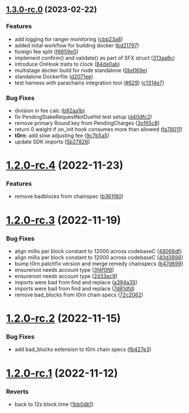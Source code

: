 ## [1.3.0-rc.0](https://github.com/t3rn/t3rn/compare/1.2.0-rc.5...1.3.0) (2023-02-22)


### Features

* add logging for ranger monitoring ([cbb23a8](https://github.com/t3rn/t3rn/commit/cbb23a8758c39f3ca30dea254d508b02c66f802a))
* added inital workflow for building docker ([bd21797](https://github.com/t3rn/t3rn/commit/bd217974f354477594b11fa40e9c6bd82d2c889b))
* foreign fee split ([f6659e0](https://github.com/t3rn/t3rn/commit/f6659e099923b3b822b0eb26a1828d5dfa0994c0))
* implement confirm() and validate() as part of SFX struct ([313aa8c](https://github.com/t3rn/t3rn/commit/313aa8c39244e537d2b2ad622f0a6e6118ede6ac))
* introduce OnHook traits to clock ([84de0ab](https://github.com/t3rn/t3rn/commit/84de0ab6c0be354fffc854adb5f0189dbfa011ba))
* multistage docker build for node standalone ([0bd169e](https://github.com/t3rn/t3rn/commit/0bd169e2ae0a54d81f87f649896c9460b4f51ccb))
* standalone Dockerfile ([d2071ee](https://github.com/t3rn/t3rn/commit/d2071eeb15ea3ccd648235f2114a24c548507a55))
* test harness with parachains integration tool ([#629](https://github.com/t3rn/t3rn/issues/629)) ([c1314e7](https://github.com/t3rn/t3rn/commit/c1314e73785f8dec49b57e97a33418fd09d24b2a))


### Bug Fixes

* division in fee calc ([b92aa1b](https://github.com/t3rn/t3rn/commit/b92aa1bdea4bf6bc9d311788e9f2fd7c2603182a))
* fix PendingStakeRequestNotDueYet test setup ([d40dfc2](https://github.com/t3rn/t3rn/commit/d40dfc2c18d22c376c00480a6865b068379955ce))
* remove primary Round key from PendingCharges ([3cf65c8](https://github.com/t3rn/t3rn/commit/3cf65c8876c501039ec05657bab04174f6d8b975))
* return 0 weight if on_init hook consumes more than allowed ([fa78011](https://github.com/t3rn/t3rn/commit/fa78011a0314682710032c104cee138587697abe))
* **t0rn:** add slow adjusting fee  ([9c7b5a5](https://github.com/t3rn/t3rn/commit/9c7b5a53b33a91a8dcf3d15c91e94d7b8363fca2))
* update SDK imports ([5b27826](https://github.com/t3rn/t3rn/commit/5b278267c82700aadd3e68498422d7fc88b49221))

# [1.2.0-rc.4](https://github.com/t3rn/t3rn/compare/v1.2.0-rc.3...v1.2.0-rc.4) (2022-11-23)


### Features

* remove badblocks from chainspec ([b361f80](https://github.com/t3rn/t3rn/commit/b361f80b293124223233fd38313863bc3901cf60))



# [1.2.0-rc.3](https://github.com/t3rn/t3rn/compare/v1.2.0-rc.2...v1.2.0-rc.3) (2022-11-19)


### Bug Fixes

* align millis per block constant to 12000 across codebaseC ([48068df](https://github.com/t3rn/t3rn/commit/48068df610c2376dc4b053e43e4d3001a63d1e74))
* align millis per block constant to 12000 across codebaseC ([40d3898](https://github.com/t3rn/t3rn/commit/40d38986ed562c527114eb0891c7918dc1268c14))
* bump t0rn patchfix version and merge remedy chainspecs ([b47d699](https://github.com/t3rn/t3rn/commit/b47d6992661c273e5edfdf03f4b2183667a72512))
* ensureroot needs account type ([3f4f0f8](https://github.com/t3rn/t3rn/commit/3f4f0f83fae4a99352ddc55cc2495b31590b8973))
* ensureroot needs account type ([2d33ec9](https://github.com/t3rn/t3rn/commit/2d33ec9abd61b553cc2f3262d2f99116573a0bc6))
* imports were bad from find and replace ([a394a35](https://github.com/t3rn/t3rn/commit/a394a3507577a592b492c976184cbbca8195c8fc))
* imports were bad from find and replace ([7d81dfd](https://github.com/t3rn/t3rn/commit/7d81dfdeeda1af88e2c86e8f3efdf0ab37cbcaa6))
* remove bad_blocks from t0rn chain specs ([72c2062](https://github.com/t3rn/t3rn/commit/72c206295e2d5cf52630cce67f764ee49b175568))



# [1.2.0-rc.2](https://github.com/t3rn/t3rn/compare/v1.2.0-rc.1...v1.2.0-rc.2) (2022-11-15)


### Bug Fixes

* add bad_blocks extension to t0rn chain specs ([fb427e3](https://github.com/t3rn/t3rn/commit/fb427e3eb801449a4027951b3bd0a2469b8a16ac))



# [1.2.0-rc.1](https://github.com/t3rn/t3rn/compare/v1.2.0-rc.0...v1.2.0-rc.1) (2022-11-12)


### Reverts

* back to 12s block time ([1bb0db1](https://github.com/t3rn/t3rn/commit/1bb0db16221a7cdedd872679969b816beebb2797))



